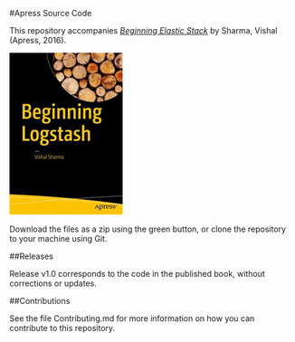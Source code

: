 #Apress Source Code

This repository accompanies [*Beginning Elastic Stack*](http://www.apress.com/9781484216934) by Sharma, Vishal (Apress, 2016).

![Cover image](9781484216934.jpg)

Download the files as a zip using the green button, or clone the repository to your machine using Git.

##Releases

Release v1.0 corresponds to the code in the published book, without corrections or updates.

##Contributions

See the file Contributing.md for more information on how you can contribute to this repository.
